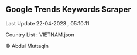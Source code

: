 

## Google Trends Keywords Scraper 
 
Last Update 22-04-2023 , 05:10:11

Country List :
VIETNAM.json



© Abdul Muttaqin 
